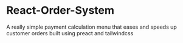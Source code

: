 # React-Order-System
A really simple payment calculation menu that eases and speeds up customer orders built using preact and tailwindcss
